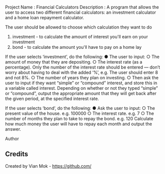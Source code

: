 Project Name : Financial Calculators
Description :  A program that allows the user to access two different financial calculators: an investment calculator and a home loan repayment calculator.

The user should be allowed to choose which calculation they want to do
1. investment - to calculate the amount of interest you'll earn on your investment
2. bond       - to calculate the amount you'll have to pay on a home lay

If the user selects ‘investment’, do the following:
● The user to input:
  ○ The amount of money that they are depositing.
  ○ The interest rate (as a percentage). Only the number of the interest rate should be entered — don’t worry about having to deal with the added ‘%’, e.g. The user should enter 8 and not 8%.
  ○ The number of years they plan on investing.
  ○ Then ask the user to input if they want “simple” or “compound” interest, and store this in a variable called interest. 
Depending on whether or not they typed “simple” or “compound”, output the appropriate amount that they will get back after the given period, at the specified interest rate.

If the user selects ‘bond’, do the following:
● Ask the user to input:
  ○ The present value of the house. e.g. 100000
  ○ The interest rate. e.g. 7
  ○ The number of months they plan to take to repay the bond. e.g. 120
Calculate how much money the user will have to repay each month and output the answer.

Author

## Credits
Created by Vian Mok - https://github.com/
